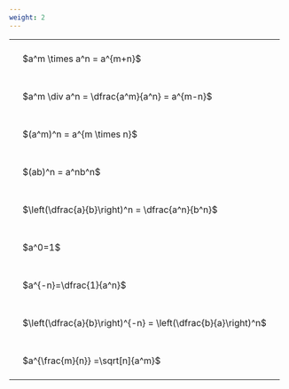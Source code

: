 ```yaml
---
weight: 2
---
```


<style type="text/css">
#T_c9a10 th.col_heading {
  text-align: left;
  font-size: 1em;
}
#T_c9a10 td {
  text-align: left;
  font-size: 1em;
  padding: 1.5em;
}
</style>
<table id="T_c9a10">
  <thead>
  </thead>
  <tbody>
    <tr>
      <td id="T_c9a10_row0_col0" class="data row0 col0" >$a^m \times a^n = a^{m+n}$</td>
    </tr>
    <tr>
      <td id="T_c9a10_row1_col0" class="data row1 col0" >$a^m \div a^n = \dfrac{a^m}{a^n} = a^{m-n}$</td>
    </tr>
    <tr>
      <td id="T_c9a10_row2_col0" class="data row2 col0" >$(a^m)^n = a^{m \times n}$</td>
    </tr>
    <tr>
      <td id="T_c9a10_row3_col0" class="data row3 col0" >$(ab)^n = a^nb^n$</td>
    </tr>
    <tr>
      <td id="T_c9a10_row4_col0" class="data row4 col0" >$\left(\dfrac{a}{b}\right)^n = \dfrac{a^n}{b^n}$</td>
    </tr>
    <tr>
      <td id="T_c9a10_row5_col0" class="data row5 col0" >$a^0=1$</td>
    </tr>
    <tr>
      <td id="T_c9a10_row6_col0" class="data row6 col0" >$a^{-n}=\dfrac{1}{a^n}$</td>
    </tr>
    <tr>
      <td id="T_c9a10_row7_col0" class="data row7 col0" >$\left(\dfrac{a}{b}\right)^{-n} = \left(\dfrac{b}{a}\right)^n$</td>
    </tr>
    <tr>
      <td id="T_c9a10_row8_col0" class="data row8 col0" >$a^{\frac{m}{n}} =\sqrt[n]{a^m}$</td>
    </tr>
  </tbody>
</table>
